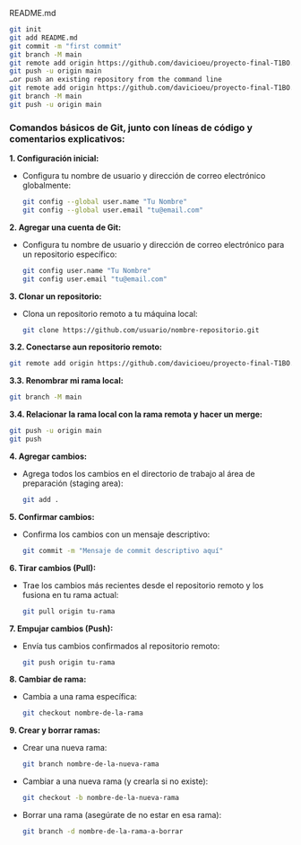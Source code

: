 


README.md

```bash
git init
git add README.md
git commit -m "first commit"
git branch -M main
git remote add origin https://github.com/davicioeu/proyecto-final-T1BO.git
git push -u origin main
…or push an existing repository from the command line
git remote add origin https://github.com/davicioeu/proyecto-final-T1BO.git
git branch -M main
git push -u origin main

```


### Comandos básicos de Git, junto con líneas de código y comentarios explicativos:

**1. Configuración inicial:**

- Configura tu nombre de usuario y dirección de correo electrónico globalmente:
  ```bash
  git config --global user.name "Tu Nombre"
  git config --global user.email "tu@email.com"
  ```

**2. Agregar una cuenta de Git:**

- Configura tu nombre de usuario y dirección de correo electrónico para un repositorio específico:
  ```bash
  git config user.name "Tu Nombre"
  git config user.email "tu@email.com"
  ```
  


**3. Clonar un repositorio:**

- Clona un repositorio remoto a tu máquina local:
  ```bash
  git clone https://github.com/usuario/nombre-repositorio.git
  ```
  
**3.2. Conectarse aun repositorio remoto:**
  ```bash
  git remote add origin https://github.com/davicioeu/proyecto-final-T1BO.git
  ```

**3.3. Renombrar mi rama local:**
 ```bash
 git branch -M main
 ```
 
 
 **3.4. Relacionar la rama local con la rama remota y hacer un merge:**
 ```bash
 git push -u origin main
 git push
 ```


**4. Agregar cambios:**

- Agrega todos los cambios en el directorio de trabajo al área de preparación (staging area):
  ```bash
  git add .
  ```

**5. Confirmar cambios:**

- Confirma los cambios con un mensaje descriptivo:
  ```bash
  git commit -m "Mensaje de commit descriptivo aquí"
  ```

**6. Tirar cambios (Pull):**

- Trae los cambios más recientes desde el repositorio remoto y los fusiona en tu rama actual:
  ```bash
  git pull origin tu-rama
  ```

**7. Empujar cambios (Push):**

- Envía tus cambios confirmados al repositorio remoto:
  ```bash
  git push origin tu-rama
  ```

**8. Cambiar de rama:**

- Cambia a una rama específica:
  ```bash
  git checkout nombre-de-la-rama
  ```

**9. Crear y borrar ramas:**

- Crear una nueva rama:
  ```bash
  git branch nombre-de-la-nueva-rama
  ```

- Cambiar a una nueva rama (y crearla si no existe):
  ```bash
  git checkout -b nombre-de-la-nueva-rama
  ```

- Borrar una rama (asegúrate de no estar en esa rama):
  ```bash
  git branch -d nombre-de-la-rama-a-borrar
  ```
